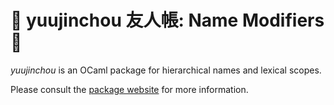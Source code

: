 # 👹 yuujinchou 友人帳: Name Modifiers 📛

_yuujinchou_ is an OCaml package for hierarchical names and lexical scopes.

Please consult the [package website](https://redprl.org/yuujinchou/yuujinchou/) for more information.
